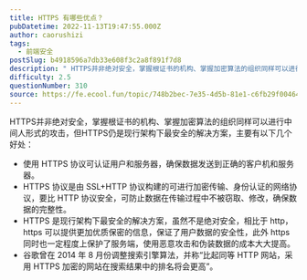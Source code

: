 ```yaml
---
title: HTTPS 有哪些优点？
pubDatetime: 2022-11-13T19:47:55.000Z
author: caorushizi
tags:
  - 前端安全
postSlug: b4918596a7db33e608f3c2a8f891f7d8
description: " HTTPS并非绝对安全，掌握根证书的机构、掌握加密算法的组织同样可以进行中间人形式的攻击，但HTTPS仍是现行架构下最安全的解决方案，主要有以下几个好处： 使用 HTTPS 协议可认证用户和服务器，确保数据发送到正确的客户机和服务器。 HTTPS 协议是由SSL+HTTP 协议构建的可进行加密传输、身份认证的网络协议，要比 HTTP 协议安全，可防止数据在传输过程中不被窃取、修改，确保数据的完整"
difficulty: 2.5
questionNumber: 310
source: https://fe.ecool.fun/topic/748b2bec-7e35-4d5b-81e1-c6fb29f00464
---
```


<p></p>
HTTPS并非绝对安全，掌握根证书的机构、掌握加密算法的组织同样可以进行中间人形式的攻击，但HTTPS仍是现行架构下最安全的解决方案，主要有以下几个好处：

- 使用 HTTPS 协议可认证用户和服务器，确保数据发送到正确的客户机和服务器。
- HTTPS 协议是由 SSL+HTTP 协议构建的可进行加密传输、身份认证的网络协议，要比 HTTP 协议安全，可防止数据在传输过程中不被窃取、修改，确保数据的完整性。
- HTTPS 是现行架构下最安全的解决方案，虽然不是绝对安全，相比于 http，https 可以提供更加优质保密的信息，保证了用户数据的安全性，此外 https 同时也一定程度上保护了服务端，使用恶意攻击和伪装数据的成本大大提高。
- 谷歌曾在 2014 年 8 月份调整搜索引擎算法，并称“比起同等 HTTP 网站，采用 HTTPS 加密的网站在搜索结果中的排名将会更高”。
